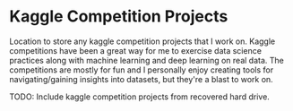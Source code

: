 <h1> Kaggle Competition Projects </h1>

<p>
Location to store any kaggle competition projects that I work on. Kaggle competitions have been a great way for me to exercise data science practices along with machine learning and deep learning on real data. The competitions are mostly for fun and I personally enjoy creating tools for navigating/gaining insights into datasets, but they're a blast to work on.
</p>

<p>
TODO: Include kaggle competition projects from recovered hard drive.
</p>
